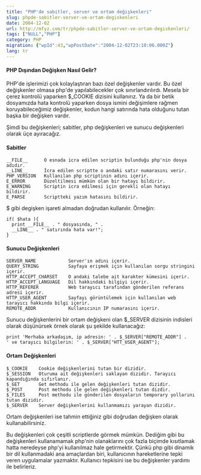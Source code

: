 ```yaml
---
title: "PHP'de sabitler, server ve ortam değişkenleri"
slug: phpde-sabitler-server-ve-ortam-degiskenleri
date: 2004-12-02
url: http://mfyz.com/tr/phpde-sabitler-server-ve-ortam-degiskenleri/
tags: ["NULL","PHP"]
category: PHP
migration: {"wpId":43,"wpPostDate":"2004-12-02T23:10:06.000Z"}
lang: tr
---
```


#### PHP Dışından Değişken Nasıl Gelir?

PHP'de işlerimizi çok kolaylaştıran bazı özel değişkenler vardır. Bu özel değişkenler olmasa php'de yapılabilecekler çok sınırlandırılırdı. Mesela bir çerez kontrolü yaparken $_COOKIE dizisini kullanırız. Ya da bir betik dosyamızda hata kontrolü yaparken dosya ismini değişimlere rağmen koruyabileceğimiz değişkenler, kodun hangi satırında hata olduğunu tutan başka bir değişken vardır.

Şimdi bu değişkenleri; sabitler, php değişkenleri ve sunucu değişkenleri olarak üçe ayıracağız.

#### Sabitler

```
__FILE__      O esnada icra edilen scriptin bulunduğu php'nin dosya adıdır.
__LINE__      İcra edilen scriptte o andaki satır numarasını verir.
PHP_VERSION   Kullanılan php scriptinin adını içerir.
E_ERROR       Düzeltilmesi mümkün olan bir hatayı bildirir.
E_WARNING     Scriptin icra edilmesi için gerekli olan hatayı bildirir.
E_PARSE       Scriptteki yazım hatasını bildirir.

```

$ gibi degişken işareti almadan doğrudan kullanılır. Örneğin:

```
if( $hata ){
  print __FILE__ . " dosyasında, " .
  __LINE__ . " satırında hata var!";
}

```

#### Sunucu Değişkenleri

```
SERVER_NAME            Server'ın adını içerir.
QUERY_STRING           Sayfaya erişmek için kullanılan sorgu stringini içerir.
HTTP_ACCEPT_CHARSET    O andaki talebe ait karakter kümesini içerir.
HTTP_ACCEPT_LANGUAGE   Dil hakkındaki bilgiyi içerir.
HTTP_REFERER           Web tarayıcı tarafından gönderilen referans adresi içerir.
HTTP_USER_AGENT        Sayfayı görüntülemek için kullanılan web tarayıcı hakkında bilgi içerir.
REMOTE_ADDR            Kullanıcının IP numarasını içerir.

```

Sunucu değişkenlerini bir ortam değişkeni olan $_SERVER dizisinin indisleri olarak düşünürsek örnek olarak şu şekilde kullanacağız:

```
print 'Merhaba arkadaşım, ip adresin: ' . $_SERVER["REMOTE_ADDR"] .
' ve tarayıcı bilgilerin: ' . $_SERVER["HTT_USER_AGENT"];

```

#### Ortam Değişkenleri

```
$_COOKIE    Cookie değişkenlerini tutan bir dizidir.
$_SESSION   Oturuma ait değişkenleri saklayan dizidir. Tarayıcı kapandığında sıfırlanır.
$_GET       Get methodu ile gelen değişkenleri tutan dizidir.
$_POST      Post methodu ile gelen değişkenleri tutan dizdir.
$_FILES     Post methodu ile gönderilen dosyaların temporary yollarını tutan dizidir.
$_SERVER    Server değişkenlerini kullanmamızı yarayan dizidir.

```

Ortam değişkenleri ise tahmin ettiğiniz gibi doğrudan değişken olarak kullanabilirsiniz.

Bu değişkenleri çok çeşitli scriptlerde görmek mümkün. Dediğim gibi bu değişkenleri kullanamamak php'nin olanaklarını çok fazla biçimde kısıtlamak hatta neredeyse php'yi kullanılmaz hale getirmektir. Çünkü php gibi dinamik bir dil kullanmadaki ana amaçlardan biri, kullanıcının hareketlerine tepki veren uygulamalar yazmaktır. Kullanıcı tepkisini ise bu değişkenler yardımı ile belirleriz.